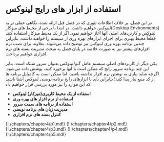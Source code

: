 # استفاده از ابزار های رایج لینوکس

در این فصل، بر خلاف اطلاعات تئوری که در فصل قبل ارائه شده، نگاهی عملی تر به لینوکس خواهیم داشت. در ابتدا با برخی از محیط های میزکار(Desktop Environments) لینوکس و کاربردهای اصلی آنها آغاز خواهیم نمود. اگر از یک محیط میزکار استفاده کنید قطعاً محیط بهتری برای اجرای ابزارهای بهره‌ وری از سیستم را خواهید داشت. بنابراین چندین برنامه بهره‌ وری لینوکس نیز توضیح داده ‌می‌شوند. بعلاوه، برای نصب نرم افزارهای بیشتر نیز به صورت خلاصه در پایان فصل به مبحث مدیریت بسته های نرم افزاری خواهیم پرداخت.

یکی دیگر از کاربردهای اصلی سیستم عامل گنو/لینوکس بعنوان سرور شبکه است، بنابر این چند برنامه سرور رایج که ممکن است با آنها برخورد کنید، پوشش داده می‌شود. اگرچه شاید نیازی به نوشتن نرم افزار نداشته باشید، اما ممکن است به کامپایل برنامه ها از کد منبع نیاز پیدا کنید! بنابراین باید با ابزارهای رایج برنامه نویسی لینوکس آشنا باشید که این موارد را نیز مورد بررسی قرار خواهیم داد.

* **استفاده از یک محیط کاربری(میزکار) لینوکس**
* **استفاده از نرم افزار های بهره وری**
* **استفاده از برنامه های سمت سرور**
* **مدیریت زبان های برنامه نویسی**
* **کنترل بسته های نرم افزاری**

{!./chapters/chapter4/p1.md!}
{!./chapters/chapter4/p2.md!}
{!./chapters/chapter4/p3.md!}
{!./chapters/chapter4/p4.md!}
{!./chapters/chapter4/p5.md!}

